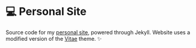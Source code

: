 # :computer: Personal Site

Source code for my [personal site](https://ktmai.github.io), powered through Jekyll. Website uses a modified version of the [Vitae](https://github.com/jekyllt/vitae) theme. :sparkles: